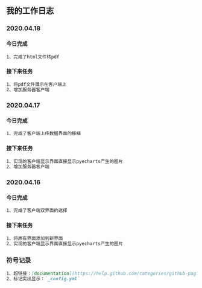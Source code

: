 ## 我的工作日志
### 2020.04.18
#### 今日完成
```markdown
1、完成了html文件转pdf
```
#### 接下来任务
```markdown
1、将pdf文件展示在客户端上
2、增加服务器客户端
```
### 2020.04.17
#### 今日完成
```markdown
1、完成了客户端上传数据界面的移植
```
#### 接下来任务
```markdown
1、实现的客户端显示界面直接显示pyecharts产生的图片
2、增加服务器客户端
```
### 2020.04.16
#### 今日完成
```markdown
1、完成了客户端双界面的选择
```
#### 接下来任务
```markdown
1、将原有界面添加到新界面
2、实现的客户端显示界面直接显示pyecharts产生的图片
```
### 符号记录
```markdown
1、超链接：[documentation](https://help.github.com/categories/github-pages-basics/)
2、标记突出显示：`_config.yml`
```
